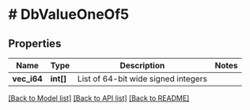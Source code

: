 # # DbValueOneOf5

## Properties

Name | Type | Description | Notes
------------ | ------------- | ------------- | -------------
**vec_i64** | **int[]** | List of 64-bit wide signed integers |

[[Back to Model list]](../../README.md#models) [[Back to API list]](../../README.md#endpoints) [[Back to README]](../../README.md)
